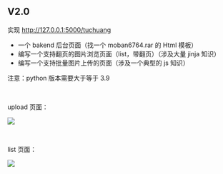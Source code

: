 ## V2.0

实现 http://127.0.0.1:5000/tuchuang 

- 一个 bakend 后台页面（找一个 moban6764.rar 的 Html 模板）
- 编写一个支持翻页的图片浏览页面（list，带翻页）（涉及大量 jinja 知识）
- 编写一个支持批量图片上传的页面（涉及一个典型的 js 知识）

注意：python 版本需要大于等于 3.9

</br>

upload 页面：

![][p1]

</br>

list 页面：

![][p2]



[p1]:./doc/pic/tuchuang_upload.png
[p2]:./doc/pic/tuchuang_list.png
